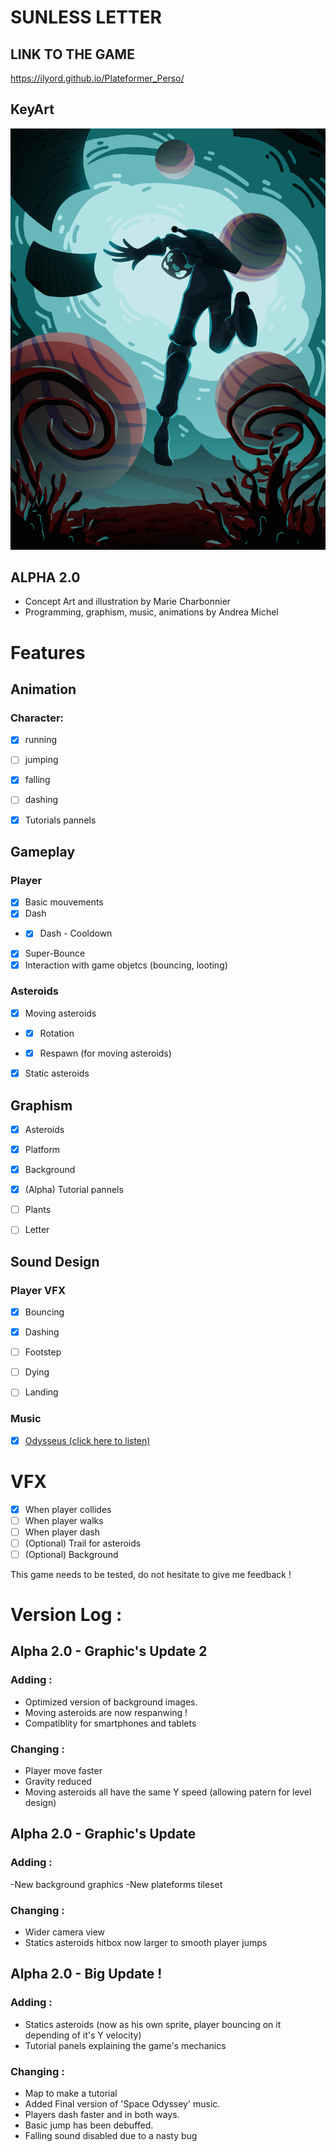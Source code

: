 # SUNLESS LETTER #

## LINK TO THE GAME ##
https://ilyord.github.io/Plateformer_Perso/

## KeyArt ##

![Sunless Letter](/assets/KeyArt_SunlessLetter_Borderless.png)

## ALPHA 2.0 ##

- Concept Art and illustration by Marie Charbonnier
- Programming, graphism, music, animations by Andrea Michel

# Features #

## Animation ##

### Character: ###

- [X] running
- [ ] jumping
- [X] falling
- [ ] dashing

-[X] Tutorials pannels 

## Gameplay ##

### Player ###

- [x] Basic mouvements
- [X] Dash
- - [X] Dash - Cooldown
- [X] Super-Bounce
- [X] Interaction with game objetcs (bouncing, looting)

### Asteroids ###

- [x] Moving asteroids
- - [x] Rotation
- - [X] Respawn (for moving asteroids)


- [X] Static asteroids

## Graphism ##

- [X] Asteroids
- [x] Platform
- [x] Background
- [x] \(Alpha) Tutorial pannels
- [ ] Plants

- [ ] Letter

## Sound Design ##

### Player VFX ###

- [x] Bouncing
- [x] Dashing
- [ ] Footstep
- [ ] Dying 
- [ ] Landing


### Music ###

- [x] [Odysseus (click here to listen)](https://soundcloud.com/hitchrap/odysseus)

# VFX #

- [x] When player collides
- [ ] When player walks 
- [ ] When player dash
- [ ] \(Optional) Trail for asteroids
- [ ] \(Optional) Background

This game needs to be tested, do not hesitate to give me feedback !


# Version Log : #

## Alpha 2.0 - Graphic's Update 2

### Adding :

- Optimized version of background images.
- Moving asteroids are now respanwing !
- Compatiblity for smartphones and tablets

### Changing :

- Player move faster
- Gravity reduced
- Moving asteroids all have the same Y speed (allowing patern for level design)

## Alpha 2.0 - Graphic's Update

### Adding :

-New background graphics
-New plateforms tileset

### Changing :

- Wider camera view
- Statics asteroids hitbox now larger to smooth player jumps

## Alpha 2.0 - Big Update !

### Adding : 

- Statics asteroids (now as his own sprite, player bouncing on it depending of it's Y velocity)
- Tutorial panels explaining the game's mechanics

### Changing :

- Map to make a tutorial
- Added Final version of 'Space Odyssey' music.
- Players dash faster and in both ways.
- Basic jump has been debuffed.
- Falling sound disabled due to a nasty bug
